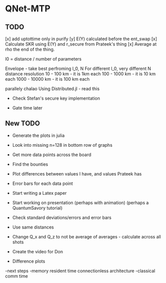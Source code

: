 # QNet-MTP


## TODO
[x] add uptottime only in purify
[y] E(Y) calculated before the ent_swap
[x] Calculate SKR using E(Y) and r_secure from Prateek's thing
[x] Average at rho the end of the thing.

l0 = distance / number of parameters

Envelope - take best perfroming l_0, N
For different l_0, very different N
distance resolution 
10 - 100 km - it is 1km each
100 - 1000 km - it is 10 km each
1000 - 10000 km - it is 100 km each

parallely chalao
Using Distributed.jl - read this

- Check Stefan's secure key implementation

- Gate time later









## New TODO
- Generate the plots in julia
- Look into missing n=128 in bottom row of graphs
- Get more data points across the board
- Find the bounties

- Plot differences between values I have, and values Prateek has
- Error bars for each data point

- Start writing a Latex paper
- Start working on presentation (perhaps with animation) (perhaps a QuantumSavory tutorial)


- Check standard deviations/errors and error bars
- Use same distances
- Change Q_x and Q_z to not be average of averages - calculate across all shots

- Create the video for Don
- Difference plots


-next steps
-memory resident time
connectionless architecture
-classical comm time